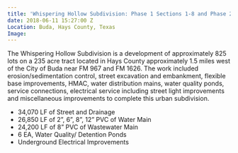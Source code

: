 ```yaml
---
title: 'Whispering Hollow Subdivision: Phase 1 Sections 1-8 and Phase 2 Sections 1-3'
date: 2018-06-11 15:27:00 Z
Location: Buda, Hays County, Texas
Image: 
---
```


The Whispering Hollow Subdivision is a development of approximately 825 lots on a 235 acre tract located in Hays County approximately 1.5 miles west of the City of Buda near FM 967 and FM 1626.  The work included erosion/sedimentation control, street excavation and embankment, flexible base improvements, HMAC, water distribution mains,  water quality ponds, service connections, electrical service including street light improvements and miscellaneous improvements to complete this urban subdivision.
* 34,070 LF of Street and Drainage
* 26,850 LF of 2”, 6”, 8”, 12” PVC of Water Main
* 24,200 LF of 8” PVC of Wastewater Main
* 6 EA, Water Quality/ Detention Ponds
* Underground Electrical Improvements
